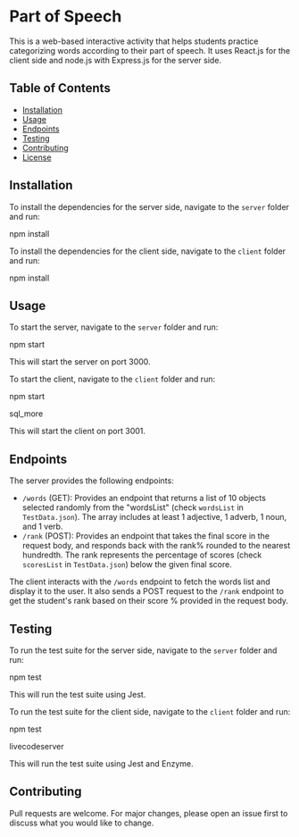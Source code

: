 # Part of Speech

This is a web-based interactive activity that helps students practice categorizing words according to their part of speech. It uses React.js for the client side and node.js with Express.js for the server side.

## Table of Contents

- [Installation](#installation)
- [Usage](#usage)
- [Endpoints](#endpoints)
- [Testing](#testing)
- [Contributing](#contributing)
- [License](#license)

## Installation

To install the dependencies for the server side, navigate to the `server` folder and run:

npm install


To install the dependencies for the client side, navigate to the `client` folder and run:

npm install


## Usage

To start the server, navigate to the `server` folder and run:

npm start


This will start the server on port 3000.

To start the client, navigate to the `client` folder and run:

npm start

sql_more

This will start the client on port 3001.

## Endpoints

The server provides the following endpoints:

- `/words` (GET): Provides an endpoint that returns a list of 10 objects selected randomly from the "wordsList" (check `wordsList` in `TestData.json`). The array includes at least 1 adjective, 1 adverb, 1 noun, and 1 verb.
- `/rank` (POST): Provides an endpoint that takes the final score in the request body, and responds back with the rank% rounded to the nearest hundredth. The rank represents the percentage of scores (check `scoresList` in `TestData.json`) below the given final score.

The client interacts with the `/words` endpoint to fetch the words list and display it to the user. It also sends a POST request to the `/rank` endpoint to get the student's rank based on their score % provided in the request body.

## Testing

To run the test suite for the server side, navigate to the `server` folder and run:

npm test


This will run the test suite using Jest.

To run the test suite for the client side, navigate to the `client` folder and run:

npm test

livecodeserver

This will run the test suite using Jest and Enzyme.

## Contributing

Pull requests are welcome. For major changes, please open an issue first to discuss what you would like to change.
